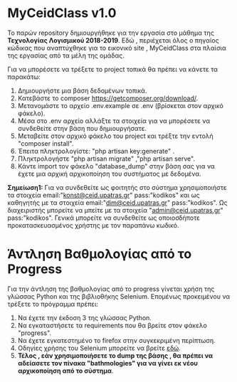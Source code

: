 # MyCeidClass v1.0
Το παρών repository δημιουργήθηκε για την εργασία στο μάθημα της **Τεχνολογίας Λογισμικού 2018-2019**. Εδώ , περιέχεται όλος ο πηγαίος κώδικας που αναπτύχθηκε για το εικονικό site , MyCeidClass στα πλαίσια της εργασίας από τα μέλη της ομάδας.

Για να μπορέσετε να τρέξετε το project τοπικά θα πρέπει να κάνετε τα παρακάτω:

1. Δημιουργήστε μια βάση δεδομένων τοπικά.
2. Κατεβάστε το composer https://getcomposer.org/download/.
3. Μετανομάστε το αρχείο .env.example σε .env (βρίσκεται στον αρχικό φάκελο).
4. Μέσα στο .env αρχείο αλλάξτε τα στοιχεία για να μπορέσετε να συνδεθείτε στην βάση που δημιουργήσατε.
5. Μεταβείτε στον αρχικό φάκελο του project και τρέξτε την εντολή "composer install".
6. Έπειτα πληκτρολογίστε: "php artisan key:generate" .
7. Πληκτρολογήστε "php artisan migrate" ,"php artisan serve".
8. Κάντε import τον φάκελο "database_dump" στην βάση σας για να έχετε μια αρχική αρχικοποίηση του συστήματος με δεδομένα.

**Σημείωση1:** Για να συνδεθείτε ως φοιτητής στο σύστημα χρησιμοποιήστε τα στοιχεία email:"konst@ceid.upatras.gr" pass:"kodikos" και ως καθηγητής με τα στοιχεία email:"dim@ceid.upatras.gr" pass:"kodikos". Ως διαχειριστής μπορείτε να μπείτε με τα στοιχεία "admin@ceid.upatras.gr" pass:"kodikos". Γενικά μπορείτε να συνδεθείτε ως οποιοσδήποτε προκατασκευασμένος χρήστης με τον παραπάνω κωδικό.

# Άντληση Βαθμολογίας από το Progress
Για την άντληση της βαθμολογίας από το progress γίνεται χρήση της γλώσσας Python και της βιβλιοθήκης Selenium. Επομένως προκειμένου να τρέξετε το πρόγραμμα πρέπει: 
1. Να έχετε την έκδοση 3 της γλώσσας Python. 
2. Nα εγκαταστήσετε τα requirements που θα βρείτε στον φάκελο "progress". 
3. Nα έχετε εγκατεστημένο το firefox στην συγκεκριμένη περίπτωση. 
4. Οδηγίες χρήσης του Selenium μπορείτε να βρείτε [εδώ](https://selenium-python.readthedocs.io/getting-started.html). 
5. **Τέλος , εάν χρησιμοποιήσετε το dump της βάσης , θα πρέπει να αδείασετε τον πίνακα "bathmologies" για να γίνει εκ νέου αρχικοποίηση από το σύστημα**.


